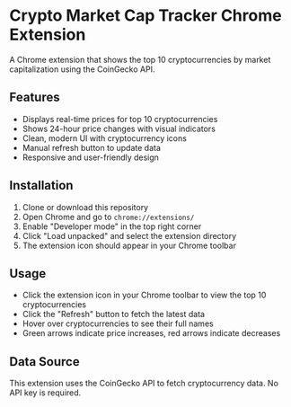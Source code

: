 # Crypto Market Cap Tracker Chrome Extension

A Chrome extension that shows the top 10 cryptocurrencies by market capitalization using the CoinGecko API.

## Features

- Displays real-time prices for top 10 cryptocurrencies
- Shows 24-hour price changes with visual indicators
- Clean, modern UI with cryptocurrency icons
- Manual refresh button to update data
- Responsive and user-friendly design

## Installation

1. Clone or download this repository
2. Open Chrome and go to `chrome://extensions/`
3. Enable "Developer mode" in the top right corner
4. Click "Load unpacked" and select the extension directory
5. The extension icon should appear in your Chrome toolbar

## Usage

- Click the extension icon in your Chrome toolbar to view the top 10 cryptocurrencies
- Click the "Refresh" button to fetch the latest data
- Hover over cryptocurrencies to see their full names
- Green arrows indicate price increases, red arrows indicate decreases

## Data Source

This extension uses the CoinGecko API to fetch cryptocurrency data. No API key is required.
